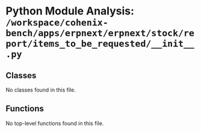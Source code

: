 # Python Module Analysis: `/workspace/cohenix-bench/apps/erpnext/erpnext/stock/report/items_to_be_requested/__init__.py`

## Classes

No classes found in this file.


## Functions

No top-level functions found in this file.
